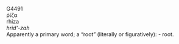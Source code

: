 G4491  
ῥίζα  
rhiza  
*hrid‘-zah*  
Apparently a primary word; a “root” (literally or figuratively): -
root.  
